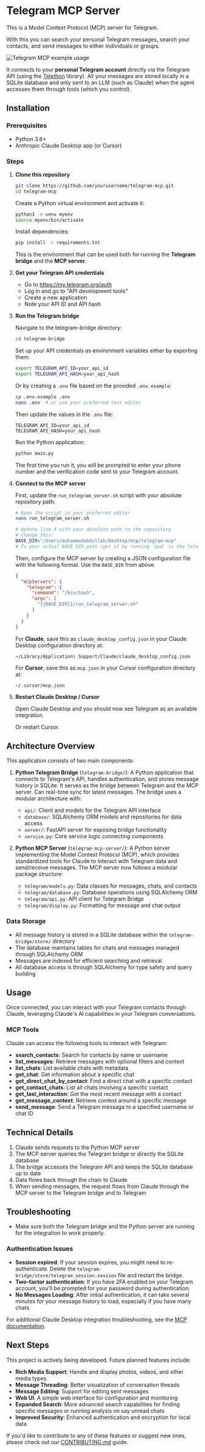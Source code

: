# Telegram MCP Server

This is a Model Context Protocol (MCP) server for Telegram.

With this you can search your personal Telegram messages, search your contacts, and send messages to either individuals or groups.

![Telegram MCP example usage](example-use-2.png)

It connects to your **personal Telegram account** directly via the Telegram API (using the [Telethon](https://github.com/LonamiWebs/Telethon) library). All your messages are stored locally in a SQLite database and only sent to an LLM (such as Claude) when the agent accesses them through tools (which you control).

## Installation

### Prerequisites

- Python 3.6+
- Anthropic Claude Desktop app (or Cursor)

### Steps

1. **Clone this repository**

   ```bash
   git clone https://github.com/yourusername/telegram-mcp.git
   cd telegram-mcp
   ```
   Create a Python virtual environment and activate it:
   ```bash
   python3 -m venv myenv
   source myenv/bin/activate
   ```
   Install dependencies:
   ```bash
   pip install -r requirements.txt
   ```

   This is the environment that can be used both for running the **Telegram bridge** and the **MCP server**.


2. **Get your Telegram API credentials**

   - Go to https://my.telegram.org/auth
   - Log in and go to "API development tools"
   - Create a new application
   - Note your API ID and API hash

3. **Run the Telegram bridge**

   Navigate to the telegram-bridge directory:

   ```bash
   cd telegram-bridge
   ```

   Set up your API credentials as environment variables either by exporting them:

   ```bash
   export TELEGRAM_API_ID=your_api_id
   export TELEGRAM_API_HASH=your_api_hash
   ```

   Or by creating a `.env` file based on the provided `.env.example`:

   ```bash
   cp .env.example .env
   nano .env  # or use your preferred text editor
   ```

   Then update the values in the `.env` file:
   ```
   TELEGRAM_API_ID=your_api_id
   TELEGRAM_API_HASH=your_api_hash
   ```

   Run the Python application:

   ```bash
   python main.py
   ```

   The first time you run it, you will be prompted to enter your phone number and the verification code sent to your Telegram account.

4. **Connect to the MCP server**

   First, update the `run_telegram_server.sh` script with your absolute repository path:
   
   ```bash
   # Open the script in your preferred editor
   nano run_telegram_server.sh
   
   # Update line 4 with your absolute path to the repository
   # Change this:
   BASE_DIR="/Users/muhammadabdullah/Desktop/mcp/telegram-mcp"
   # To your actual BASE_DIR path (get it by running `pwd` in the telegram-mcp directory)
   ```

   Then, configure the MCP server by creating a JSON configuration file with the following format. Use the `BASE_DIR` from above.

   ```json
   {
     "mcpServers": {
       "telegram": {
         "command": "/bin/bash",
         "args": [
           "{{BASE_DIR}}/run_telegram_server.sh"
         ]
       }
     }
   }
   ```

   For **Claude**, save this as `claude_desktop_config.json` in your Claude Desktop configuration directory at:

   ```
   ~/Library/Application\ Support/Claude/claude_desktop_config.json
   ```

   For **Cursor**, save this as `mcp.json` in your Cursor configuration directory at:

   ```
   ~/.cursor/mcp.json
   ```

5. **Restart Claude Desktop / Cursor**

   Open Claude Desktop and you should now see Telegram as an available integration.

   Or restart Cursor.

## Architecture Overview

This application consists of two main components:

1. **Python Telegram Bridge** (`telegram-bridge/`): A Python application that connects to Telegram's API, handles authentication, and stores message history in SQLite. It serves as the bridge between Telegram and the MCP server. Can real-time sync for latest messages. The bridge uses a modular architecture with:
   - `api/`: Client and models for the Telegram API interface
   - `database/`: SQLAlchemy ORM models and repositories for data access
   - `server/`: FastAPI server for exposing bridge functionality
   - `service.py`: Core service logic connecting components

2. **Python MCP Server** (`telegram-mcp-server/`): A Python server implementing the Model Context Protocol (MCP), which provides standardized tools for Claude to interact with Telegram data and send/receive messages. The MCP server now follows a modular package structure:
   - `telegram/models.py`: Data classes for messages, chats, and contacts 
   - `telegram/database.py`: Database operations using SQLAlchemy ORM
   - `telegram/api.py`: API client for Telegram Bridge
   - `telegram/display.py`: Formatting for message and chat output

### Data Storage

- All message history is stored in a SQLite database within the `telegram-bridge/store/` directory
- The database maintains tables for chats and messages managed through SQLAlchemy ORM
- Messages are indexed for efficient searching and retrieval
- All database access is through SQLAlchemy for type safety and query building

## Usage

Once connected, you can interact with your Telegram contacts through Claude, leveraging Claude's AI capabilities in your Telegram conversations.

### MCP Tools

Claude can access the following tools to interact with Telegram:

- **search_contacts**: Search for contacts by name or username
- **list_messages**: Retrieve messages with optional filters and context
- **list_chats**: List available chats with metadata
- **get_chat**: Get information about a specific chat
- **get_direct_chat_by_contact**: Find a direct chat with a specific contact
- **get_contact_chats**: List all chats involving a specific contact
- **get_last_interaction**: Get the most recent message with a contact
- **get_message_context**: Retrieve context around a specific message
- **send_message**: Send a Telegram message to a specified username or chat ID

## Technical Details

1. Claude sends requests to the Python MCP server
2. The MCP server queries the Telegram bridge or directly the SQLite database
3. The bridge accesses the Telegram API and keeps the SQLite database up to date
4. Data flows back through the chain to Claude
5. When sending messages, the request flows from Claude through the MCP server to the Telegram bridge and to Telegram

## Troubleshooting

- Make sure both the Telegram bridge and the Python server are running for the integration to work properly.

### Authentication Issues

- **Session expired**: If your session expires, you might need to re-authenticate. Delete the `telegram-bridge/store/telegram_session.session` file and restart the bridge.
- **Two-factor authentication**: If you have 2FA enabled on your Telegram account, you'll be prompted for your password during authentication.
- **No Messages Loading**: After initial authentication, it can take several minutes for your message history to load, especially if you have many chats.

For additional Claude Desktop integration troubleshooting, see the [MCP documentation](https://modelcontextprotocol.io/quickstart/server#claude-for-desktop-integration-issues).

## Next Steps

This project is actively being developed. Future planned features include:

- **Rich Media Support**: Handle and display photos, videos, and other media types
- **Message Threading**: Better visualization of conversation threads
- **Message Editing**: Support for editing sent messages
- **Web UI**: A simple web interface for configuration and monitoring
- **Expanded Search**: More advanced search capabilities for finding specific messages or running analysis on say unread chats
- **Improved Security**: Enhanced authentication and encryption for local data

If you'd like to contribute to any of these features or suggest new ones, please check out our [CONTRIBUTING.md](CONTRIBUTING.md) guide.
